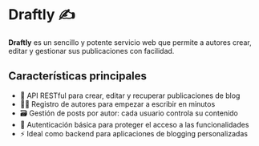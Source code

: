 # Draftly ✍️

**Draftly** es un sencillo y potente servicio web que permite a autores crear, editar y gestionar sus publicaciones con facilidad. 

## Características principales

- 📝 API RESTful para crear, editar y recuperar publicaciones de blog  
- 🧑‍💻 Registro de autores para empezar a escribir en minutos  
- 🗃️ Gestión de posts por autor: cada usuario controla su contenido  
- 🔐 Autenticación básica para proteger el acceso a las funcionalidades  
- ⚡ Ideal como backend para aplicaciones de blogging personalizadas
